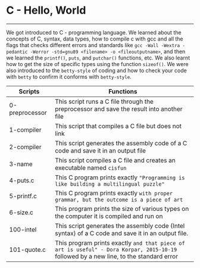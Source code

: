 # C - Hello, World
--------------------

We got introduced to C - programming language. We learned about the concepts of C, syntax, data types, how to compile c with gcc and all the flags that checks different errors and standards like ```gcc -Wall -Wextra -pedantic -Werror -std=gnu89 <filename> -o <fileoutputname>```, and then we learned the ```printf()```, ```puts```, and ```putchar()``` functions, etc. We also learnt how to get the size of specific types using the function ```sizeof()```. We were also introduced to the ```betty-style``` of coding and how to check your code with ```betty``` to confirm it conforms with ```betty-style```.


 
|**Scripts**              |**Functions**                                                                            |
|-------------------------|-----------------------------------------------------------------------------------------|
|0-preprocessor   	  |This script runs a C file through the preprocessor and save the result into another file |
|1-compiler		  |This script that compiles a C file but does not link					    |
|2-compiler		  |This script generates the assembly code of a C code and save it in an output file	    |
|3-name			  |This script compiles a C file and creates an executable named ```cisfun```		    |
|4-puts.c		  |This C program prints exactly ```"Programming is like building a multilingual puzzle"``` |
|5-printf.c		  |This C program prints exactly ```with proper grammar, but the outcome is a piece of art```|
|6-size.c		  |This program prints the size of various types on the computer it is compiled and run on  |
|100-intel		  |This script generates the assembly code (Intel syntax) of a C code and save it in an output file.|
|101-quote.c		  |This program prints exactly ```and that piece of art is useful" - Dora Korpar, 2015-10-19``` followed by a new line, to the standard error|	

